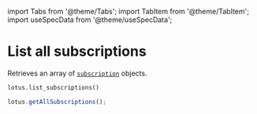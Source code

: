 import Tabs from '@theme/Tabs';
import TabItem from '@theme/TabItem';
import useSpecData from '@theme/useSpecData';

# List all subscriptions

Retrieves an array of [`subscription`](./subscription-object#subscription-object) objects.

<Tabs>
<TabItem value="py" label="Python">

```python
lotus.list_subscriptions()
```

</TabItem>
<TabItem value="ts" label="Typescript">

```jsx
lotus.getAllSubscriptions();
```

</TabItem>
</Tabs>

<ApiDocMdx id="get_subscriptions" />
